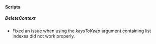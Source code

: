 
#### Scripts
##### DeleteContext
- Fixed an issue when using the *keysToKeep* argument containing list indexes did not work properly.
